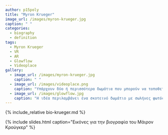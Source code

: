 ```yaml
---
author: p15poly
title: "Myron Krueger"
image_url: /images/myron-krueger.jpg
caption: " "
categories:
  - biography
  - definition
tags:
  - Myron Krueger
  - VR
  - AR
  - Glowflow
  - Videoplace
gallery:
  - image_url: /images/myron-krueger.jpg
    caption: " "
  - image_url: /images/videoplace.png
    caption: "Υπάρχουν δύο ή περισσότερα δωμάτια που μπορούν να τοποθετηθούν οπουδήποτε δίπλα στο άλλο σε απόσταση χιλιάδων μιλίων. Μέσα στο δωμάτιο χρησιμοποιείται μια οθόνη προβολής (8 'x 10'), έτσι ώστε όταν εισέρχεται ένα πρόσωπο, βρίσκονται αντικριστά με τη δική τους εικόνα καθώς και τις εικόνες εκείνων των συνδεδεμένων δωματίων.  Κάνοντας κίνηση γύρω από τους αντίστοιχους χώρους, η ίδια η εικόνα του χρήστη κινείται και μπορεί να αλληλεπιδράσει με τις εικόνες άλλων χρηστών."
  - image_url: /images/glowflow.jpg
    caption: "Η ιδέα περιλαμβάνει ένα σκοτεινό δωμάτιο με σωλήνες φωτός, ενώ το δάπεδο είναι καλυμμένο με αισθητήρες. Ο υπολογιστής ανταποκρίνεται στα βήματα φωτίζοντας διαφορετικούς σωλήνες ή αλλάζοντας τους ήχους που παράγονται."
---
```


{% include_relative bio-krueger.md %}

{% include slides.html caption="Εικόνες για την βιογραφία του Μάιρον Κρούγκερ" %}
